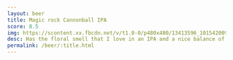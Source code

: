 ```yaml
---
layout: beer
title: Magic rock Cannonball IPA
score: 8.5
img: https://scontent.xx.fbcdn.net/v/t1.0-0/p480x480/13413596_10154200938458745_5561217537478071831_n.jpg?oh=330f6317893f008f5a0df3723cc44f5d&oe=58C06816
desc: Has the floral smell that I love in an IPA and a nice balance of bitterness and hops. A great example of an IPA
permalink: /beer/:title.html
---
```


